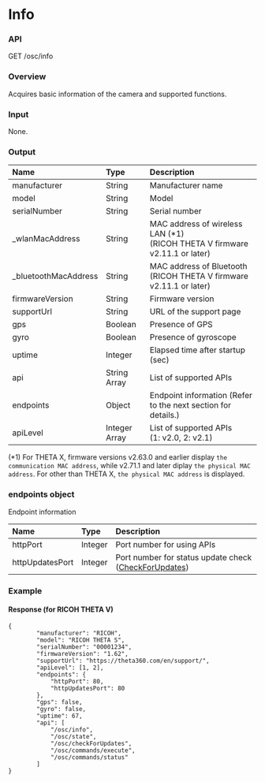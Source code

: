 # Info

### API

GET /osc/info

### Overview

Acquires basic information of the camera and supported functions.

### Input

None.

### Output

| Name | Type | Description |
|:--|:--|:--|
| manufacturer | String | Manufacturer name |
| model | String | Model |
| serialNumber | String | Serial number |
| \_wlanMacAddress | String | MAC address of wireless LAN (\*1)<br>(RICOH THETA V firmware v2.11.1 or later) |
| \_bluetoothMacAddress | String | MAC address of Bluetooth<br>(RICOH THETA V firmware v2.11.1 or later) |
| firmwareVersion | String | Firmware version |
| supportUrl | String | URL of the support page |
| gps | Boolean | Presence of GPS |
| gyro | Boolean | Presence of gyroscope |
| uptime | Integer | Elapsed time after startup (sec) |
| api | String Array | List of supported APIs |
| endpoints | Object | Endpoint information (Refer to the next section for details.) |
| apiLevel | Integer Array | List of supported APIs<br>(1: v2.0, 2: v2.1) |

(\*1) For THETA X, firmware versions v2.63.0 and earlier display `the communication MAC address`, while v2.71.1 and later diplay `the physical MAC address`. For other than THETA X, `the physical MAC address` is displayed.  

### endpoints object

Endpoint information

| Name | Type | Description |
|:--|:--|:--|
| httpPort | Integer | Port number for using APIs |
| httpUpdatesPort | Integer | Port number for status update check ([CheckForUpdates](check_for_updates.md)) |

### Example

#### Response (for RICOH THETA V)

```
{
        "manufacturer": "RICOH",
        "model": "RICOH THETA S",
        "serialNumber": "00001234",
        "firmwareVersion": "1.62",
        "supportUrl": "https://theta360.com/en/support/",
        "apiLevel": [1, 2],
        "endpoints": {
            "httpPort": 80,
            "httpUpdatesPort": 80
        },
        "gps": false,
        "gyro": false,
        "uptime": 67,
        "api": [
            "/osc/info",
            "/osc/state",
            "/osc/checkForUpdates",
            "/osc/commands/execute",
            "/osc/commands/status"
        ]
}
```
